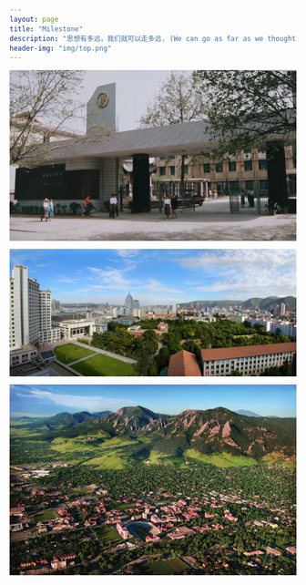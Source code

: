 ```yaml
---
layout: page
title: "Milestone"
description: "思想有多远，我们就可以走多远. (We can go as far as we thought)"
header-img: "img/top.png"
---
```

<center>
    <p><img src="/img/009c6aa67614b20b046222aa568dc2afc9e019e2.jpg" align="center"></p>
</center>
<center>
    <p><img src="/img/ca28b45b7a0bff19eb1e233635e60442.jpg" align="center"></p>
</center>
<center>
    <p><img src="/img/cuboulder-2010_aerial_1.jpg" align="center"></p>
</center>






